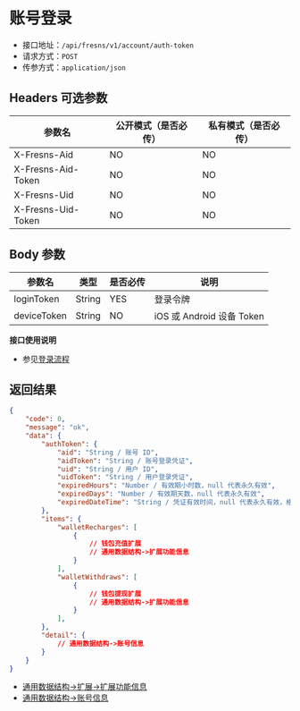# 账号登录

- 接口地址：`/api/fresns/v1/account/auth-token`
- 请求方式：`POST`
- 传参方式：`application/json`

## Headers 可选参数

| 参数名 | 公开模式（是否必传） | 私有模式（是否必传） |
| --- | --- | --- |
| X-Fresns-Aid | NO | NO |
| X-Fresns-Aid-Token | NO | NO |
| X-Fresns-Uid | NO | NO |
| X-Fresns-Uid-Token | NO | NO |

## Body 参数

| 参数名 | 类型 | 是否必传 | 说明 |
| --- | --- | --- | --- |
| loginToken | String | YES | 登录令牌 |
| deviceToken | String | NO | iOS 或 Android 设备 Token |

**接口使用说明**

- 参见[登录流程](../../reference/headers.md#登录流程)

## 返回结果

```json
{
    "code": 0,
    "message": "ok",
    "data": {
        "authToken": {
            "aid": "String / 账号 ID",
            "aidToken": "String / 账号登录凭证",
            "uid": "String / 用户 ID",
            "uidToken": "String / 用户登录凭证",
            "expiredHours": "Number / 有效期小时数，null 代表永久有效",
            "expiredDays": "Number / 有效期天数，null 代表永久有效",
            "expiredDateTime": "String / 凭证有效时间，null 代表永久有效，格式为 Y-m-d H:i:s" // UTC+0
        },
        "items": {
            "walletRecharges": [
                {
                    // 钱包充值扩展
                    // 通用数据结构->扩展功能信息
                }
            ],
            "walletWithdraws": [
                {
                    // 钱包提现扩展
                    // 通用数据结构->扩展功能信息
                }
            ],
        },
        "detail": {
            // 通用数据结构->账号信息
        }
    }
}
```

- [通用数据结构->扩展->扩展功能信息](../../reference/data/extends.md#扩展功能信息)
- [通用数据结构->账号信息](../../reference/data/account.md)
